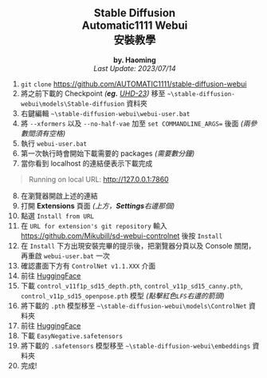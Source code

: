 ﻿<h2 align="center">Stable Diffusion<br>Automatic1111 Webui<br>安裝教學</h2>

<p align="center"><b>by. Haoming</b><br><i>Last Update: 2023/07/14</i></p>

1. `git` `clone` https://github.com/AUTOMATIC1111/stable-diffusion-webui
2. 將之前下載的 Checkpoint *(**eg.** [UHD-23](https://civitai.com/models/22371/uhd-23))* 移至 `~\stable-diffusion-webui\models\Stable-diffusion` 資料夾
3. 右鍵編輯 `~\stable-diffusion-webui\webui-user.bat`
4. 將 `--xformers` 以及 `--no-half-vae` 加至 `set COMMANDLINE_ARGS=` 後面 *(兩參數間須有空格)*
5. 執行 `webui-user.bat`
6. 第一次執行時會開始下載需要的 packages *(需要數分鐘)*
7. 當你看到 localhost 的連結便表示下載完成
> Running on local URL:  http://127.0.0.1:7860

8. 在瀏覽器開啟上述的連結
9. 打開 **Extensions** 頁面 *(上方，**Settings**右邊那個)*
10. 點選 `Install from URL`
11. 在 `URL for extension's git repository` 輸入 https://github.com/Mikubill/sd-webui-controlnet 後按 `Install`
12. 在 `Install` 下方出現安裝完畢的提示後，把瀏覽器分頁以及 Console 關閉，再重啟 `webui-user.bat` 一次
13. 確認畫面下方有 `ControlNet v1.1.XXX` 介面
14. 前往 [HuggingFace](https://huggingface.co/lllyasviel/ControlNet-v1-1/tree/main)
15. 下載 `control_v11f1p_sd15_depth.pth`, `control_v11p_sd15_canny.pth`, `control_v11p_sd15_openpose.pth` 模型 *(點擊紅色`LFS`右邊的箭頭)*
16. 將下載的 `.pth` 模型移至 `~\stable-diffusion-webui\models\ControlNet` 資料夾
17. 前往 [HuggingFace](https://huggingface.co/datasets/gsdf/EasyNegative/tree/main)
18. 下載 `EasyNegative.safetensors`
19. 將下載的 `.safetensors` 模型移至 `~\stable-diffusion-webui\embeddings` 資料夾
20. 完成!